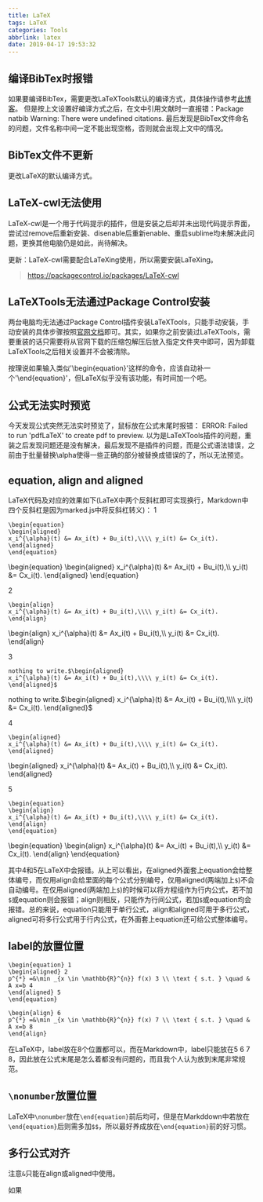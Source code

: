 ```yaml
---
title: LaTeX
tags: LaTeX
categories: Tools
abbrlink: latex
date: 2019-04-17 19:53:32
---
```


## 编译BibTex时报错
如果要编译BibTex，需要更改LaTeXTools默认的编译方式，具体操作请参考[此博客](https://blog.csdn.net/Galoa/article/details/79587751)。
但是按上文设置好编译方式之后，在文中引用文献时一直报错：Package natbib Warning: There were undefined citations. 
最后发现是BibTex文件命名的问题，文件名称中间一定不能出现空格，否则就会出现上文中的情况。

## BibTex文件不更新
更改LaTeX的默认编译方式。

## LaTeX-cwl无法使用
LaTeX-cwl是一个用于代码提示的插件，但是安装之后却并未出现代码提示界面，尝试过remove后重新安装、disenable后重新enable、重启sublime均未解决此问题，更换其他电脑仍是如此，尚待解决。

更新：LaTeX-cwl需要配合LaTeXing使用，所以需要安装LaTeXing。
>https://packagecontrol.io/packages/LaTeX-cwl

## LaTeXTools无法通过Package Control安装
两台电脑均无法通过Package Control插件安装LaTeXTools，只能手动安装，手动安装的具体步骤按照[官网文档](https://github.com/SublimeText/LaTeXTools)即可。其实，如果你之前安装过LaTeXTools，需要重装的话只需要将从官网下载的压缩包解压后放入指定文件夹中即可，因为卸载LaTeXTools之后相关设置并不会被清除。

按理说如果输入类似'\begin{equation}'这样的命令，应该自动补一个'\end{equation}'，但LaTeX似乎没有该功能，有时间加一个吧。

## 公式无法实时预览
今天发现公式突然无法实时预览了，鼠标放在公式末尾时报错：
ERROR: Failed to run 'pdfLaTeX' to create pdf to preview.
以为是LaTeXTools插件的问题，重装之后发现问题还是没有解决，最后发现不是插件的问题，而是公式语法错误，之前由于批量替换\alpha使得一些正确的部分被替换成错误的了，所以无法预览。

## equation, align and aligned
LaTeX代码及对应的效果如下(LaTeX中两个反斜杠即可实现换行，Markdown中四个反斜杠是因为marked.js中将反斜杠转义)：
1
```
\begin{equation}
\begin{aligned}
x_i^{\alpha}(t) &= Ax_i(t) + Bu_i(t),\\\\ y_i(t) &= Cx_i(t).
\end{aligned}
\end{equation}
```

\begin{equation}
\begin{aligned}
x_i^{\alpha}(t) &= Ax_i(t) + Bu_i(t),\\\\ y_i(t) &= Cx_i(t).
\end{aligned}
\end{equation}

2
```
\begin{align}
x_i^{\alpha}(t) &= Ax_i(t) + Bu_i(t),\\\\ y_i(t) &= Cx_i(t).
\end{align}
```

\begin{align}
x_i^{\alpha}(t) &= Ax_i(t) + Bu_i(t),\\\\ y_i(t) &= Cx_i(t).
\end{align}

3
```
nothing to write.$\begin{aligned}
x_i^{\alpha}(t) &= Ax_i(t) + Bu_i(t),\\\\ y_i(t) &= Cx_i(t).
\end{aligned}$
```

nothing to write.$\begin{aligned}
x_i^{\alpha}(t) &= Ax_i(t) + Bu_i(t),\\\\ y_i(t) &= Cx_i(t).
\end{aligned}$

4
```
\begin{aligned}
x_i^{\alpha}(t) &= Ax_i(t) + Bu_i(t),\\\\ y_i(t) &= Cx_i(t).
\end{aligned}
```

\begin{aligned}
x_i^{\alpha}(t) &= Ax_i(t) + Bu_i(t),\\\\ y_i(t) &= Cx_i(t).
\end{aligned}

5
```
\begin{equation}
\begin{align}
x_i^{\alpha}(t) &= Ax_i(t) + Bu_i(t),\\\\ y_i(t) &= Cx_i(t).
\end{align}
\end{equation}
```

\begin{equation}
\begin{align}
x_i^{\alpha}(t) &= Ax_i(t) + Bu_i(t),\\\\ y_i(t) &= Cx_i(t).
\end{align}
\end{equation}

其中4和5在LaTeX中会报错。从上可以看出，在aligned外面套上equation会给整体编号，而仅用align会给里面的每个公式分别编号，仅用aligned(两端加上`$`)不会自动编号。在仅用aligned(两端加上`$`)的时候可以将方程组作为行内公式，若不加`$`或equation则会报错；align则相反，只能作为行间公式，若加`$`或equation均会报错。总的来说，equation只能用于单行公式，align和aligned可用于多行公式，aligned可将多行公式用于行内公式，在外面套上equation还可给公式整体编号。

## label的放置位置
```
\begin{equation} 1
\begin{aligned} 2
p^{*} =&\min _{x \in \mathbb{R}^{n}} f(x) 3 \\ \text { s.t. } \quad & A x=b 4
\end{aligned} 5
\end{equation}

\begin{align} 6
p^{*} =&\min _{x \in \mathbb{R}^{n}} f(x) 7 \\ \text { s.t. } \quad & A x=b 8
\end{align}
```
在LaTeX中，label放在8个位置都可以，而在Markdown中，label只能放在5 6 7 8，因此放在公式末尾是怎么着都没有问题的，而且我个人认为放到末尾非常规范。

## `\nonumber`放置位置
LaTeX中`\nonumber`放在`\end{equation}`前后均可，但是在Markddown中若放在`\end{equation}`后则需多加`$$`，所以最好养成放在`\end{equation}`前的好习惯。

## 多行公式对齐
注意`&`只能在align或aligned中使用。

如果